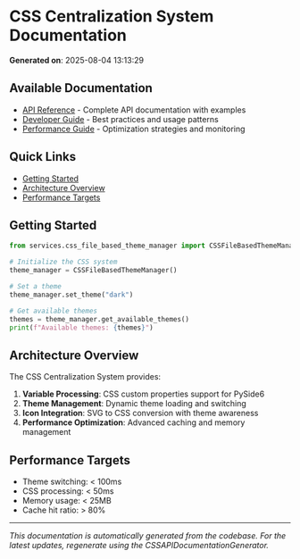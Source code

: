 # CSS Centralization System Documentation

**Generated on**: 2025-08-04 13:13:29

## Available Documentation

- [API Reference](api_reference.md) - Complete API documentation with examples
- [Developer Guide](developer_guide.md) - Best practices and usage patterns
- [Performance Guide](performance_guide.md) - Optimization strategies and monitoring

## Quick Links

- [Getting Started](#getting-started)
- [Architecture Overview](#architecture-overview)
- [Performance Targets](#performance-targets)

## Getting Started

```python
from services.css_file_based_theme_manager import CSSFileBasedThemeManager

# Initialize the CSS system
theme_manager = CSSFileBasedThemeManager()

# Set a theme
theme_manager.set_theme("dark")

# Get available themes
themes = theme_manager.get_available_themes()
print(f"Available themes: {themes}")
```

## Architecture Overview

The CSS Centralization System provides:

1. **Variable Processing**: CSS custom properties support for PySide6
2. **Theme Management**: Dynamic theme loading and switching
3. **Icon Integration**: SVG to CSS conversion with theme awareness
4. **Performance Optimization**: Advanced caching and memory management

## Performance Targets

- Theme switching: < 100ms
- CSS processing: < 50ms
- Memory usage: < 25MB
- Cache hit ratio: > 80%

---

*This documentation is automatically generated from the codebase. For the latest updates, regenerate using the CSSAPIDocumentationGenerator.*

